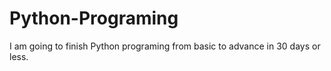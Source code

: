 # Python-Programing
I am going to finish Python programing from basic to advance in 30 days or less.
